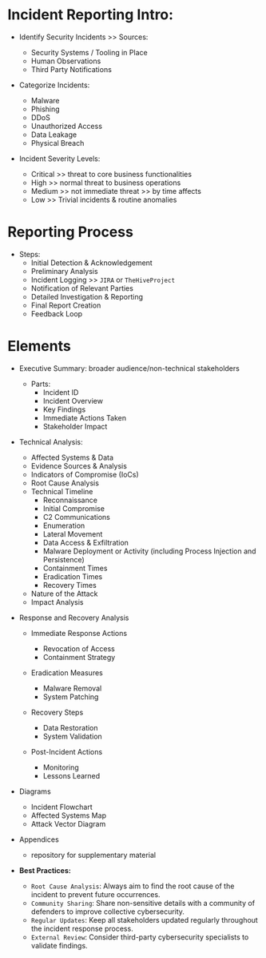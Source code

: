 # Incident Reporting Intro:
- Identify Security Incidents >> Sources:
    - Security Systems / Tooling in Place
    - Human Observations
    - Third Party Notifications

- Categorize Incidents:
    - Malware
    - Phishing
    - DDoS
    - Unauthorized Access
    - Data Leakage
    - Physical Breach

- Incident Severity Levels:
    - Critical >> threat to core business functionalities
    - High >> normal threat to business operations
    - Medium >> not immediate threat >> by time affects
    - Low >> Trivial incidents & routine anomalies

# Reporting Process
- Steps:
    - Initial Detection & Acknowledgement
    - Preliminary Analysis
    - Incident Logging >> `JIRA` or `TheHiveProject`
    - Notification of Relevant Parties
    - Detailed Investigation & Reporting
    - Final Report Creation
    - Feedback Loop

# Elements
- Executive Summary: broader audience/non-technical stakeholders
    - Parts:
        - Incident ID
        - Incident Overview
        - Key Findings
        - Immediate Actions Taken
        - Stakeholder Impact

- Technical Analysis:
    - Affected Systems & Data
    - Evidence Sources & Analysis
    - Indicators of Compromise (IoCs)
    - Root Cause Analysis
    - Technical Timeline
        - Reconnaissance
        - Initial Compromise
        - C2 Communications
        - Enumeration
        - Lateral Movement
        - Data Access & Exfiltration
        - Malware Deployment or Activity (including Process Injection and Persistence)
        - Containment Times
        - Eradication Times
        - Recovery Times
    - Nature of the Attack
    - Impact Analysis

- Response and Recovery Analysis
    - Immediate Response Actions
        - Revocation of Access
        - Containment Strategy

    - Eradication Measures
        - Malware Removal
        - System Patching

    - Recovery Steps
        - Data Restoration
        - System Validation

    - Post-Incident Actions
        - Monitoring
        - Lessons Learned

- Diagrams
    - Incident Flowchart
    - Affected Systems Map
    - Attack Vector Diagram

- Appendices
    - repository for supplementary material

- **Best Practices:**
    - `Root Cause Analysis`: Always aim to find the root cause of the incident to prevent future occurrences.
    - `Community Sharing`: Share non-sensitive details with a community of defenders to improve collective cybersecurity.
    - `Regular Updates`: Keep all stakeholders updated regularly throughout the incident response process.
    - `External Review`: Consider third-party cybersecurity specialists to validate findings.





























